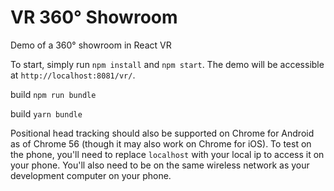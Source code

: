 # VR 360° Showroom

Demo of a 360° showroom in React VR

To start, simply run `npm install` and `npm start`. The demo will be accessible at `http://localhost:8081/vr/`.


build  `npm run bundle`

build  `yarn bundle`

Positional head tracking should also be supported on Chrome for Android as of Chrome 56 (though it may also work on Chrome for iOS). To test on the phone, you'll need to replace `localhost` with your local ip to access it on your phone. You'll also need to be on the same wireless network as your development computer on your phone.



